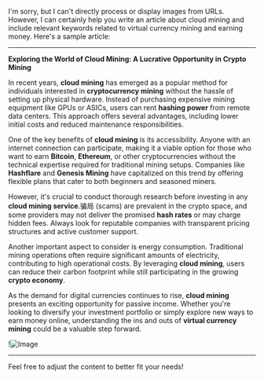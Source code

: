 I'm sorry, but I can't directly process or display images from URLs. However, I can certainly help you write an article about cloud mining and include relevant keywords related to virtual currency mining and earning money. Here's a sample article:

---

**Exploring the World of Cloud Mining: A Lucrative Opportunity in Crypto Mining**

In recent years, **cloud mining** has emerged as a popular method for individuals interested in **cryptocurrency mining** without the hassle of setting up physical hardware. Instead of purchasing expensive mining equipment like GPUs or ASICs, users can rent **hashing power** from remote data centers. This approach offers several advantages, including lower initial costs and reduced maintenance responsibilities.

One of the key benefits of **cloud mining** is its accessibility. Anyone with an internet connection can participate, making it a viable option for those who want to earn **Bitcoin**, **Ethereum**, or other cryptocurrencies without the technical expertise required for traditional mining setups. Companies like **Hashflare** and **Genesis Mining** have capitalized on this trend by offering flexible plans that cater to both beginners and seasoned miners.

However, it's crucial to conduct thorough research before investing in any **cloud mining service**.骗局 (scams) are prevalent in the crypto space, and some providers may not deliver the promised **hash rates** or may charge hidden fees. Always look for reputable companies with transparent pricing structures and active customer support.

Another important aspect to consider is energy consumption. Traditional mining operations often require significant amounts of electricity, contributing to high operational costs. By leveraging **cloud mining**, users can reduce their carbon footprint while still participating in the growing **crypto economy**.

As the demand for digital currencies continues to rise, **cloud mining** presents an exciting opportunity for passive income. Whether you're looking to diversify your investment portfolio or simply explore new ways to earn money online, understanding the ins and outs of **virtual currency mining** could be a valuable step forward.

!![Image](https://github.com/user-attachments/assets/b6e7b7a2-655e-4d44-8baa-20c566a3cb65)

---

Feel free to adjust the content to better fit your needs!